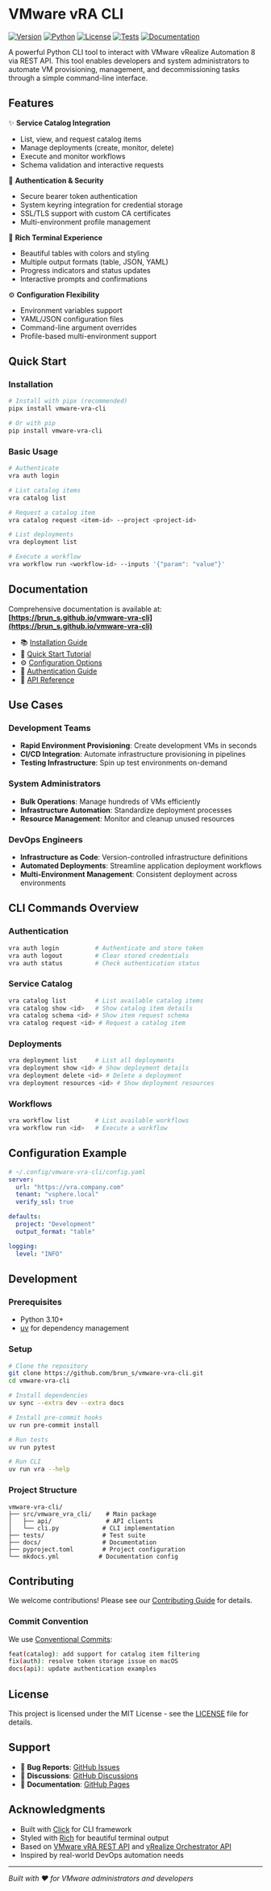 # VMware vRA CLI

[![Version](https://img.shields.io/pypi/v/vmware-vra-cli)](https://pypi.org/project/vmware-vra-cli/)
[![Python](https://img.shields.io/pypi/pyversions/vmware-vra-cli)](https://pypi.org/project/vmware-vra-cli/)
[![License](https://img.shields.io/github/license/brun_s/vmware-vra-cli)](https://github.com/brun_s/vmware-vra-cli/blob/main/LICENSE)
[![Tests](https://img.shields.io/github/actions/workflow/status/brun_s/vmware-vra-cli/test.yml?branch=main&label=tests)](https://github.com/brun_s/vmware-vra-cli/actions)
[![Documentation](https://img.shields.io/badge/docs-github--pages-blue)](https://brun_s.github.io/vmware-vra-cli)

A powerful Python CLI tool to interact with VMware vRealize Automation 8 via REST API. This tool enables developers and system administrators to automate VM provisioning, management, and decommissioning tasks through a simple command-line interface.

## Features

✨ **Service Catalog Integration**
- List, view, and request catalog items
- Manage deployments (create, monitor, delete)
- Execute and monitor workflows
- Schema validation and interactive requests

🔐 **Authentication & Security**
- Secure bearer token authentication
- System keyring integration for credential storage
- SSL/TLS support with custom CA certificates
- Multi-environment profile management

🎨 **Rich Terminal Experience**
- Beautiful tables with colors and styling
- Multiple output formats (table, JSON, YAML)
- Progress indicators and status updates
- Interactive prompts and confirmations

⚙️ **Configuration Flexibility**
- Environment variables support
- YAML/JSON configuration files
- Command-line argument overrides
- Profile-based multi-environment support

## Quick Start

### Installation

```bash
# Install with pipx (recommended)
pipx install vmware-vra-cli

# Or with pip
pip install vmware-vra-cli
```

### Basic Usage

```bash
# Authenticate
vra auth login

# List catalog items
vra catalog list

# Request a catalog item
vra catalog request <item-id> --project <project-id>

# List deployments
vra deployment list

# Execute a workflow
vra workflow run <workflow-id> --inputs '{"param": "value"}'
```

## Documentation

Comprehensive documentation is available at: **[https://brun_s.github.io/vmware-vra-cli](https://brun_s.github.io/vmware-vra-cli)**

- 📚 [Installation Guide](https://brun_s.github.io/vmware-vra-cli/getting-started/installation/)
- 🚀 [Quick Start Tutorial](https://brun_s.github.io/vmware-vra-cli/getting-started/quick-start/)
- ⚙️ [Configuration Options](https://brun_s.github.io/vmware-vra-cli/getting-started/configuration/)
- 🔐 [Authentication Guide](https://brun_s.github.io/vmware-vra-cli/user-guide/authentication/)
- 📖 [API Reference](https://brun_s.github.io/vmware-vra-cli/user-guide/api-reference/)

## Use Cases

### Development Teams
- **Rapid Environment Provisioning**: Create development VMs in seconds
- **CI/CD Integration**: Automate infrastructure provisioning in pipelines
- **Testing Infrastructure**: Spin up test environments on-demand

### System Administrators
- **Bulk Operations**: Manage hundreds of VMs efficiently
- **Infrastructure Automation**: Standardize deployment processes
- **Resource Management**: Monitor and cleanup unused resources

### DevOps Engineers
- **Infrastructure as Code**: Version-controlled infrastructure definitions
- **Automated Deployments**: Streamline application deployment workflows
- **Multi-Environment Management**: Consistent deployment across environments

## CLI Commands Overview

### Authentication
```bash
vra auth login          # Authenticate and store token
vra auth logout         # Clear stored credentials
vra auth status         # Check authentication status
```

### Service Catalog
```bash
vra catalog list        # List available catalog items
vra catalog show <id>   # Show catalog item details
vra catalog schema <id> # Show item request schema
vra catalog request <id> # Request a catalog item
```

### Deployments
```bash
vra deployment list     # List all deployments
vra deployment show <id> # Show deployment details
vra deployment delete <id> # Delete a deployment
vra deployment resources <id> # Show deployment resources
```

### Workflows
```bash
vra workflow list       # List available workflows
vra workflow run <id>   # Execute a workflow
```

## Configuration Example

```yaml
# ~/.config/vmware-vra-cli/config.yaml
server:
  url: "https://vra.company.com"
  tenant: "vsphere.local"
  verify_ssl: true

defaults:
  project: "Development"
  output_format: "table"

logging:
  level: "INFO"
```

## Development

### Prerequisites
- Python 3.10+
- [uv](https://github.com/astral-sh/uv) for dependency management

### Setup

```bash
# Clone the repository
git clone https://github.com/brun_s/vmware-vra-cli.git
cd vmware-vra-cli

# Install dependencies
uv sync --extra dev --extra docs

# Install pre-commit hooks
uv run pre-commit install

# Run tests
uv run pytest

# Run CLI
uv run vra --help
```

### Project Structure

```
vmware-vra-cli/
├── src/vmware_vra_cli/    # Main package
│   ├── api/               # API clients
│   └── cli.py            # CLI implementation
├── tests/                # Test suite
├── docs/                 # Documentation
├── pyproject.toml        # Project configuration
└── mkdocs.yml           # Documentation config
```

## Contributing

We welcome contributions! Please see our [Contributing Guide](docs/developer-guide/contributing.md) for details.

### Commit Convention

We use [Conventional Commits](https://www.conventionalcommits.org/):

```bash
feat(catalog): add support for catalog item filtering
fix(auth): resolve token storage issue on macOS
docs(api): update authentication examples
```

## License

This project is licensed under the MIT License - see the [LICENSE](LICENSE) file for details.

## Support

- 🐛 **Bug Reports**: [GitHub Issues](https://github.com/brun_s/vmware-vra-cli/issues)
- 💬 **Discussions**: [GitHub Discussions](https://github.com/brun_s/vmware-vra-cli/discussions)
- 📖 **Documentation**: [GitHub Pages](https://brun_s.github.io/vmware-vra-cli)

## Acknowledgments

- Built with [Click](https://click.palletsprojects.com/) for CLI framework
- Styled with [Rich](https://rich.readthedocs.io/) for beautiful terminal output
- Based on [VMware vRA REST API](https://developer.broadcom.com/xapis/vrealize-automation-api/latest/) and [vRealize Orchestrator API](https://developer.broadcom.com/xapis/vrealize-orchestrator-api/latest/)
- Inspired by real-world DevOps automation needs

---

*Built with ❤️ for VMware administrators and developers*
